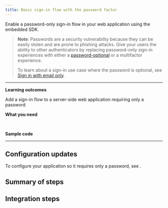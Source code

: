 ```yaml
---
title: Basic sign-in flow with the password factor
---
```


<ApiLifecycle access="ie" />

Enable a password-only sign-in flow in your web application using the embedded SDK.

> **Note**: Passwords are a security vulnerability because they can be easily stolen and are prone to phishing attacks. Give your users the ability to other authenticators by replacing password-only sign-in experiences with either a [password-optional](https://developer.okta.com/docs/guides/pwd-optional-overview) or a multifactor experience.
>
> To learn about a sign-in use case where the password is optional, see [Sign in with email only](/docs/guides/pwd-optional-sign-in-email/aspnet/main/).

---

**Learning outcomes**

Add a sign-in flow to a server-side web application requiring only a password

**What you need**

<StackSnippet snippet="whatyouneed" />
<br />

**Sample code**

<StackSnippet snippet="samplecode" />

---

## Configuration updates

To configure your application so it requires only a password, see <StackSnippet snippet="configureyourapp" inline />.

## Summary of steps

<StackSnippet snippet="summaryofsteps" />

## Integration steps

<StackSnippet snippet="integrationsteps" />

<StackSnippet snippet="getuserprofile" />
